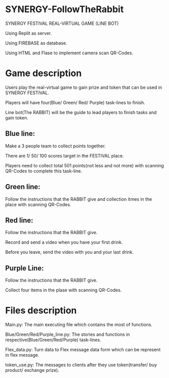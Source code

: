 # SYNERGY-FollowTheRabbit
SYNERGY FESTIVAL REAL-VIRTUAL GAME (LINE BOT)

Using Replit as server.

Using FIREBASE as database.

Using HTML and Flase to implement camera scan QR-Codes.

# Game description
Users play the real-virtual game to gain prize and token that can be used in SYNERGY FESTIVAL.

Players will have four(Blue/ Green/ Red/ Purple) task-lines to finish.

Line bot(The RABBIT) will be the guide to lead players to finish tasks and gain token.
## Blue line: 
Make a 3 people team to collect points together. 

There are 1/ 50/ 100 scores target in the FESTIVAL place. 

Players need to collect total 501 points(not less and not more) with scanning QR-Codes to complete this task-line.

## Green line:
Follow the instructions that the RABBIT give and collection itmes in the place with scanning QR-Codes.

## Red line:
Follow the instructions that the RABBIT give. 

Record and send a video when you have your first drink.

Before you leave, send the video with you and your last drink.

## Purple Line:
Follow the instructions that the RABBIT give. 

Collect four items in the plase with scanning QR-Codes.

# Files description
Main.py: The main executing file which contains the most of functions.

Blue/Green/Red/Purple_line.py: The stories and functions in respective(Blue/Green/Red/Purple) task-lines.

Flex_data.py: Turn data to Flex message data form which can be represent in flex message.

token_use.py: The messages to clients after they use token(transfer/ buy product/ exchange prize).
